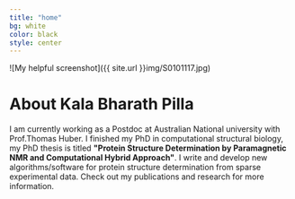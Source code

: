 ```yaml
---
title: "home"
bg: white
color: black
style: center
---
```


![My helpful screenshot]({{ site.url }}img/S0101117.jpg) 

# About Kala Bharath Pilla 

I am currently working as a Postdoc at Australian National university with Prof.Thomas Huber.
I finished my PhD in computational structural biology, my PhD thesis is titled **"Protein Structure Determination by Paramagnetic NMR and Computational Hybrid Approach"**.
I write and develop new algorithms/software for protein structure determination from sparse experimental data. Check out my publications and research for more information.
